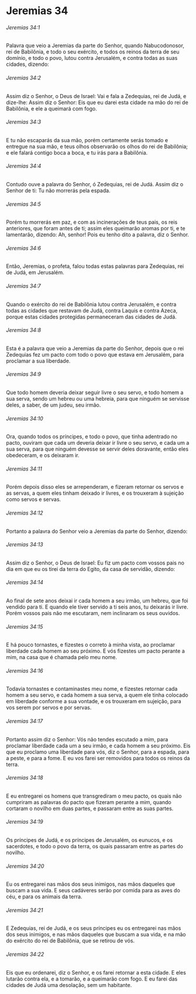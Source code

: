 # Jeremias 34

###### Jeremias 34:1

Palavra que veio a Jeremias da parte do Senhor, quando Nabucodonosor, rei de Babilônia, e todo o seu exército, e todos os reinos da terra de seu domínio, e todo o povo, lutou contra Jerusalém, e contra todas as suas cidades, dizendo:

###### Jeremias 34:2

Assim diz o Senhor, o Deus de Israel: Vai e fala a Zedequias, rei de Judá, e dize-lhe:  Assim diz o Senhor: Eis que eu darei esta cidade na mão do rei de Babilônia, e ele a queimará com fogo.

###### Jeremias 34:3

E tu não escaparás da sua mão, porém certamente serás tomado e entregue na sua mão, e teus olhos observarão os olhos do rei de Babilônia; e ele falará contigo boca a boca, e tu irás para a Babilônia.

###### Jeremias 34:4

Contudo ouve a palavra do Senhor, ó Zedequias, rei de Judá. Assim diz o Senhor de ti: Tu não morrerás pela espada.

###### Jeremias 34:5

Porém tu morrerás em paz, e com as incinerações de teus pais, os reis anteriores, que foram antes de ti; assim eles queimarão aromas por ti, e te lamentarão, dizendo: Ah, senhor! Pois eu tenho dito a palavra, diz o Senhor.

###### Jeremias 34:6

Então, Jeremias, o profeta, falou todas estas palavras para Zedequias, rei de Judá, em Jerusalém.

###### Jeremias 34:7

Quando o exército do rei de Babilônia lutou contra Jerusalém, e contra todas as cidades que restavam de Judá, contra Laquis e contra Azeca, porque estas cidades protegidas permaneceram das cidades de Judá.

###### Jeremias 34:8

Esta é a palavra que veio a Jeremias da parte do Senhor, depois que o rei Zedequias fez um pacto com todo o povo que estava em Jerusalém, para proclamar a sua liberdade.

###### Jeremias 34:9

Que todo homem deveria deixar seguir livre o seu servo, e todo homem a sua serva, sendo um hebreu ou uma hebreia, para que ninguém se servisse deles, a saber, de um judeu, seu irmão.

###### Jeremias 34:10

Ora, quando todos os príncipes, e todo o povo, que tinha adentrado no pacto, ouviram que cada um deveria deixar ir livre o seu servo, e cada um a sua serva, para que ninguém devesse se servir deles doravante, então eles obedeceram, e os deixaram ir.

###### Jeremias 34:11

Porém depois disso eles se arrependeram, e fizeram retornar os servos e as servas, a quem eles tinham deixado ir livres, e os trouxeram à sujeição como servos e servas.

###### Jeremias 34:12

Portanto a palavra do Senhor veio a Jeremias da parte do Senhor, dizendo:

###### Jeremias 34:13

Assim diz o Senhor, o Deus de Israel: Eu fiz um pacto com vossos pais no dia em que eu os tirei da terra do Egito, da casa de servidão, dizendo:

###### Jeremias 34:14

Ao final de sete anos deixai ir cada homem a seu irmão, um hebreu, que foi vendido para ti. E quando ele tiver servido a ti seis anos, tu deixarás ir livre. Porém vossos pais não me escutaram, nem inclinaram os seus ouvidos.

###### Jeremias 34:15

E há pouco tornastes, e fizestes o correto à minha vista, ao proclamar liberdade cada homem ao seu próximo. E vós fizestes um pacto perante a mim, na casa que é chamada pelo meu nome.

###### Jeremias 34:16

Todavia tornastes e contaminastes meu nome, e fizestes retornar cada homem a seu servo, e cada homem a sua serva, a quem ele tinha colocado em liberdade conforme a sua vontade, e os trouxeram em sujeição, para vos serem por servos e por servas.

###### Jeremias 34:17

Portanto assim diz o Senhor: Vós não tendes escutado a mim, para proclamar liberdade cada um a seu irmão, e cada homem a seu próximo. Eis que eu proclamo uma liberdade para vós, diz o Senhor, para a espada, para a peste, e para a fome. E eu vos farei ser removidos para todos os reinos da terra.

###### Jeremias 34:18

E eu entregarei os homens que transgrediram o meu pacto, os quais não cumpriram as palavras do pacto que fizeram perante a mim, quando cortaram o novilho em duas partes, e passaram entre as suas partes.

###### Jeremias 34:19

Os príncipes de Judá, e os príncipes de Jerusalém, os eunucos, e os sacerdotes, e todo o povo da terra, os quais passaram entre as partes do novilho.

###### Jeremias 34:20

Eu os entregarei nas mãos dos seus inimigos, nas mãos daqueles que buscam a sua vida. E seus cadáveres serão por comida para as aves do céu, e para os animais da terra.

###### Jeremias 34:21

E Zedequias, rei de Judá, e os seus príncipes eu os entregarei nas mãos dos seus inimigos, e nas mãos daqueles que buscam a sua vida, e na mão do exército do rei de Babilônia, que se retirou de vós.

###### Jeremias 34:22

Eis que eu ordenarei, diz o Senhor, e os farei retornar a esta cidade. E eles lutarão contra ela, e a tomarão, e a queimarão com fogo. E eu farei das cidades de Judá uma desolação, sem um habitante.

